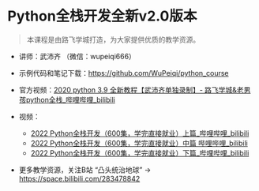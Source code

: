 # Python全栈开发全新v2.0版本

> 本课程是由路飞学城打造，为大家提供优质的教学资源。

- 讲师：武沛齐 （微信：wupeiqi666）
- 示例代码和笔记下载：<https://github.com/WuPeiqi/python_course>
- 官方视频：[2020 python 3.9 全新教程【武沛齐单独录制】- 路飞学城&老男孩python全栈\_哔哩哔哩\_bilibili](https://www.bilibili.com/video/BV1m54y1r7zE)

- 视频：

    - [2022 Python全栈开发（600集，学完直接就业）上篇\_哔哩哔哩\_bilibili](https://www.bilibili.com/video/BV1b3411a7aG)
    - [2022 Python全栈开发（600集，学完直接就业）中篇 哔哩哔哩\_bilibili](https://www.bilibili.com/video/BV1GR4y1g7FU?spm_id_from=333.999.0.0)
    - [2022 Python全栈开发（600集，学完直接就业）下篇\_哔哩哔哩\_bilibili](https://www.bilibili.com/video/BV1p44y157T3?p=18)

- 更多教学资源，关注B站 “凸头统治地球” -> <https://space.bilibili.com/283478842>
